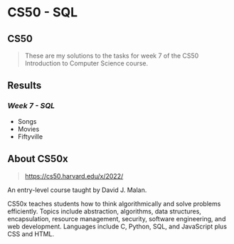 # CS50 - SQL
## CS50
>These are my solutions to the tasks for week 7 of the CS50 Introduction to Computer Science course.
## Results
### *Week 7 - SQL*
- Songs
- Movies
- Fiftyville
## About CS50x
>https://cs50.harvard.edu/x/2022/

An entry-level course taught by David J. Malan.

CS50x teaches students how to think algorithmically and solve problems efficiently. Topics include abstraction, algorithms, data structures, encapsulation, resource management, security, software engineering, and web development. Languages include C, Python, SQL, and JavaScript plus CSS and HTML. 
